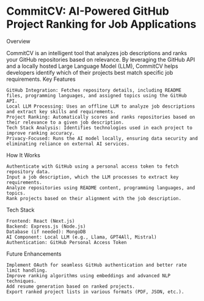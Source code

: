 # CommitCV: AI-Powered GitHub Project Ranking for Job Applications
Overview

CommitCV is an intelligent tool that analyzes job descriptions and ranks your GitHub repositories based on relevance. By leveraging the GitHub API and a locally hosted Large Language Model (LLM), CommitCV helps developers identify which of their projects best match specific job requirements.
Key Features

    GitHub Integration: Fetches repository details, including README files, programming languages, and assigned topics using the GitHub API.
    Local LLM Processing: Uses an offline LLM to analyze job descriptions and extract key skills and requirements.
    Project Ranking: Automatically scores and ranks repositories based on their relevance to a given job description.
    Tech Stack Analysis: Identifies technologies used in each project to improve ranking accuracy.
    Privacy-Focused: Runs the AI model locally, ensuring data security and eliminating reliance on external AI services.

How It Works

    Authenticate with GitHub using a personal access token to fetch repository data.
    Input a job description, which the LLM processes to extract key requirements.
    Analyze repositories using README content, programming languages, and topics.
    Rank projects based on their alignment with the job description.

Tech Stack

    Frontend: React (Next.js)
    Backend: Express.js (Node.js)
    Database (if needed): MongoDB
    AI Component: Local LLM (e.g., Llama, GPT4All, Mistral)
    Authentication: GitHub Personal Access Token

Future Enhancements

    Implement OAuth for seamless GitHub authentication and better rate limit handling.
    Improve ranking algorithms using embeddings and advanced NLP techniques.
    Add resume generation based on ranked projects.
    Export ranked project lists in various formats (PDF, JSON, etc.).
